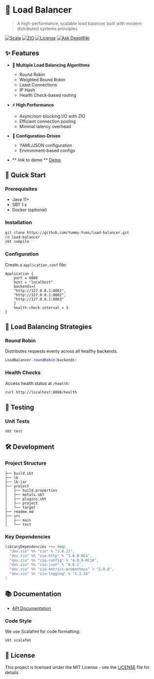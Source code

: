 # 🚀 Load Balancer

> A high-performance, scalable load balancer built with modern distributed systems principles

[![Scala](https://img.shields.io/badge/Scala-3.3.6-red.svg)](https://scala-lang.org/)
[![ZIO](https://img.shields.io/badge/ZIO-2.x-blue.svg)](https://zio.dev/)
[![License](https://img.shields.io/badge/License-MIT-green.svg)](LICENSE)
[![Ask DeepWiki](https://deepwiki.com/badge.svg)](https://deepwiki.com/Yummy-Yums/load-balancer)

## ✨ Features

- **🔄 Multiple Load Balancing Algorithms**
  - Round Robin
  - Weighted Round Robin
  - Least Connections
  - IP Hash
  - Health Check-based routing

- **⚡ High Performance**
  - Async/non-blocking I/O with ZIO
  - Efficient connection pooling
  - Minimal latency overhead

- **🔧 Configuration-Driven**
  - YAML/JSON configuration
  - Environment-based configs

- ** link to demo **
  [Demo](https://youtu.be/7GzsdqaPM58)


## 🚀 Quick Start

### Prerequisites

- Java 11+
- SBT 1.x
- Docker (optional)

### Installation

```bash
git clone https://github.com/Yummy-Yums/load-balancer.git
cd load-balancer
sbt compile
```


### Configuration

Create a `application.conf` file:

```hocon
Application {
    port = 8080
    host = "localhost"
    backends=[
    "http://127.0.0.1:8081",
    "http://127.0.0.1:8082",
    "http://127.0.0.1:8083"
    ]
    health-check-interval = 3
}
```

## 🔧 Load Balancing Strategies

### Round Robin
Distributes requests evenly across all healthy backends.

```scala
LoadBalancer.roundRobin(backends)
```


### Health Checks
Access health status at `/health`:

```bash
curl http://localhost:8080/health
```

## 🧪 Testing

### Unit Tests
```bash
sbt test
```

## 🛠️ Development

### Project Structure

```
├── build.sbt
├── lb
├── lb.jar
├── project
│   ├── build.properties
│   ├── metals.sbt
│   ├── plugins.sbt
│   ├── project
│   └── target
├── readme.md
├── src
│   ├── main
│   └── test
```

### Key Dependencies

```scala
libraryDependencies ++= Seq(
  "dev.zio" %% "zio" % "2.0.21",
  "dev.zio" %% "zio-http" % "3.0.0-RC4",
  "dev.zio" %% "zio-config" % "4.0.0-RC16",
  "dev.zio" %% "zio-json" % "0.6.2",
  "dev.zio" %% "zio-metrics-prometheus" % "2.0.8",
  "dev.zio" %% "zio-logging" % "2.1.16"
)
```

## 📚 Documentation

- [API Documentation](https://deepwiki.com/Yummy-Yums/load-balancer)



### Code Style

We use Scalafmt for code formatting:

```bash
sbt scalafmt
```

## 📄 License

This project is licensed under the MIT License - see the [LICENSE](LICENSE) file for details.
